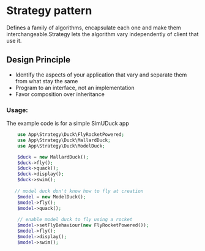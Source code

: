 # Strategy pattern 

Defines a family of algorithms, encapsulate each one and make them interchangeable.Strategy lets the algorithm vary independently of client that use it. 

## Design Principle 
* Identify the aspects of your application that vary and separate them from what stay the same
* Program to an interface, not an implementation 
* Favor composition over inheritance 

### Usage: 

The example code is for a simple SimUDuck app

```php
    use App\Strategy\Duck\FlyRocketPowered;
    use App\Strategy\Duck\MallardDuck;
    use App\Strategy\Duck\ModelDuck;

    $duck = new MallardDuck();
    $duck->fly();
    $duck->quack();
    $duck->display();
    $duck->swim();
    
   // model duck don't know how to fly at creation 
    $model = new ModelDuck();
    $model->fly();
    $model->quack();
    
    // enable model duck to fly using a rocket 
    $model->setFlyBehaviour(new FlyRocketPowered());
    $model->fly();
    $model->display();
    $model->swim();
    
```
